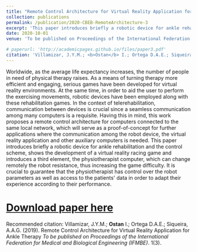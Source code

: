 ```yaml
---
title: "Remote Control Architecture for Virtual Reality Application for Ankle Therapy"
collection: publications
permalink: /publication/2020-CBEB-RemoteArchitecture-3
excerpt: 'This paper introduces briefly a robotic device for ankle rehabilitation and the control scheme, shows the development of a virtual reality racing game and introduces a third element, the physiotherapist computer, which can change remotely the robot resistance, thus increasing the game difficulty.'
date: 2020-10-01
venue: 'To be published on Proceedings of the International Federation for Medical and Biological Engineering (IFMBE)'

# paperurl: 'http://academicpages.github.io/files/paper3.pdf'
citation: 'Villamizar, J.Y.M.; <b>Ostan</b> I.; Ortega D.A.E.; Siqueira, A.A.G. (2019). &quot;Remote Control Architecture for Virtual Reality Application for Ankle Therapy&quot; <i>To be published on Proceedings of the International Federation for Medical and Biological Engineering (IFMBE)</i>. 1(3).'
---
```

Worldwide, as the average life expectancy increases, the number of people in need of physical therapy raises. As a means of turning therapy more efficient and engaging, serious games have been developed for virtual reality environments. At the same time, in order to aid the user to perform the exercising movements, robotic devices have been employed along with these rehabilitation games. In the context of telerehabilitation, communication between devices is crucial since a seamless communication among many computers is a requisite. 
Having this in mind, this work proposes a remote control architecture for computers connected to the same local network, which will serve as a proof-of-concept for further applications where the communication among the robot device, the virtual reality application and other auxiliary computers is needed. This paper introduces briefly a robotic device for ankle rehabilitation and the control scheme, shows the development of a virtual reality racing game and introduces a third element, the physiotherapist computer, which can change remotely the robot resistance, thus increasing the game difficulty. It is crucial to guarantee that the physiotherapist has control over the robot parameters as well as access to the patients' data in order to adapt their experience according to their performance.

# [Download paper here](http://academicpages.github.io/files/paper3.pdf)

Recommended citation: Villamizar, J.Y.M.; <b>Ostan</b> I.; Ortega D.A.E.; Siqueira, A.A.G. (2019). Remote Control Architecture for Virtual Reality Application for Ankle Therapy <i>To be published on Proceedings of the International Federation for Medical and Biological Engineering (IFMBE)</i>. 1(3).